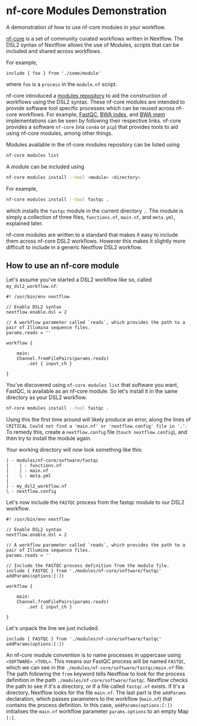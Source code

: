 # nf-core Modules Demonstration

A demonstration of how to use nf-core modules in your workflow.

[nf-core](https://nf-co.re/) is a set of community curated workflows
written in Nextflow. The DSL2 syntax of Nextflow allows the use of
Modules, scripts that can be included and shared across workflows.

For example,

```nextflow
include { foo } from './some/module'
```
where `foo` is a `process` in the `module.nf` script.

nf-core introduced a [modules repository](https://github.com/nf-core/modules/)
to aid the construction of workflows using the DSL2 syntax. These
nf-core modules are intended to provide software tool specific processes
which can be reused across nf-core workflows. For example,
[FastQC](https://github.com/nf-core/modules/tree/master/software/fastqc),
[BWA index](https://github.com/nf-core/modules/tree/master/software/bwa/index), and
[BWA mem](https://github.com/nf-core/modules/tree/master/software/bwa/mem) implementations
can be seen by following their respective links. nf-core provides a software `nf-core`
(via `conda` or `pip`) that provides tools to aid using nf-core modules, among other things.

Modules available in the nf-core modules repository can be listed using
```bash
nf-core modules list
```

A module can be included using
```bash
nf-core modules install --tool <module> <directory>
```
For example,
```bash
nf-core modules install --tool fastqc .
```
which installs the `fastqc` module in the current directory `.`. The module
is simply a collection of three files, `functions.nf`, `main.nf`, and `meta.yml`,
explained later.

nf-core modules are written to a standard that makes it easy to include them
across nf-core DSL2 workflows. However this makes it slightly more difficult to
include in a generic Nextflow DSL2 workflow.

## How to use an nf-core module

Let's assume you've started a DSL2 workflow like so, called `my_dsl2_workflow.nf`:

```nextflow
#! /usr/bin/env nextflow

// Enable DSL2 syntax
nextflow.enable.dsl = 2

// A workflow parameter called `reads`, which provides the path to a pair of Illumina sequence files.
params.reads = ''

workflow {

    main:
    Channel.fromFilePairs(params.reads)
        .set { input_ch }

}
```

You've discovered using `nf-core modules list` that software you want, FastQC, is available as an
nf-core module. So let's install it in the same directory as your DSL2 workflow.

```bash
nf-core modules install --tool fastqc .
```

Using this the first time around will likely produce an error, along the lines of
`CRITICAL Could not find a 'main.nf' or 'nextflow.config' file in '.'`. To remedy
this, create a `nextflow.config` file (`touch nextflow.config`), and then try to
install the module again.

Your working directory will now look something like this:
```
| - modules/nf-core/software/fastqc
|    | - functions.nf
|    | - main.nf
|    \ - meta.yml
|
| - my_dsl2_workflow.nf
\ - nextflow.config
```

Let's now include the `FASTQC` process from the fastqc module to our DSL2 workflow.

```nextflow
#! /usr/bin/env nextflow

// Enable DSL2 syntax
nextflow.enable.dsl = 2

// A workflow parameter called `reads`, which provides the path to a pair of Illumina sequence files.
params.reads = ''

// Include the FASTQC process definition from the module file.
include { FASTQC } from './modules/nf-core/software/fastqc' addParams(options:[:])

workflow {

    main:
    Channel.fromFilePairs(params.reads)
        .set { input_ch }

}
```

Let's unpack the line we just included.

```nextflow
include { FASTQC } from './modules/nf-core/software/fastqc' addParams(options:[:])
```

An nf-core module convention is to name processes in uppercase using `<SOFTWARE>_<TOOL>`.
This means our FastQC process will be named `FASTQC`, which we can see in the
`./modules/nf-core/software/fastqc/main.nf` file. The path following the `from` keyword
tells Nextflow to look for the process definition in the path `./modules/nf-core/software/fastqc`.
Nextflow checks the path to see if it's a directory, or if a file called `fastqc.nf` exists. If
it's a directory, Nextflow looks for the file `main.nf`. The last part is the `addParams`
declaration, which passes parameters to the workflow (`main.nf`) that contains the process
definition. In this case, `addParams(options:[:])` initialises the `main.nf` workflow parameter
`params.options` to an empty Map `[:]`. 
